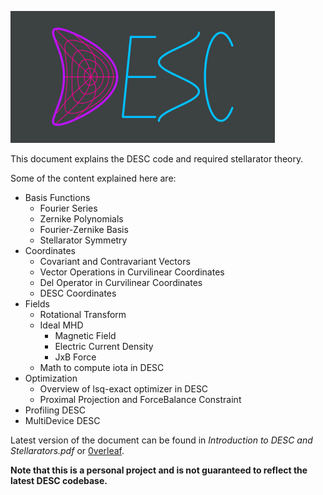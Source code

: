 ![DESC](/figures/logo_med_dark.png)

This document explains the DESC code and required stellarator theory.

Some of the content explained here are:

- Basis Functions
    - Fourier Series
    - Zernike Polynomials
    - Fourier-Zernike Basis
    - Stellarator Symmetry
- Coordinates
    - Covariant and Contravariant Vectors
    - Vector Operations in Curvilinear Coordinates
    - Del Operator in Curvilinear Coordinates
    - DESC Coordinates
- Fields
    - Rotational Transform
    - Ideal MHD
        - Magnetic Field
        - Electric Current Density
        - JxB Force
    - Math to compute iota in DESC
- Optimization
    - Overview of lsq-exact optimizer in DESC
    - Proximal Projection and ForceBalance Constraint
- Profiling DESC
- MultiDevice DESC

Latest version of the document can be found in *Introduction to DESC and Stellarators.pdf* or [0verleaf](https://www.overleaf.com/read/cptqhvffhmsm#93c254). 

**Note that this is a personal project and is not guaranteed to reflect the latest DESC codebase.**